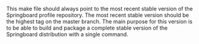 This make file should always point to the most recent stable version of the Springboard profile repository. The most recent stable version should be the highest tag on the master branch. The main purpose for this version is to be able to build and package a complete stable version of the Springboard distribution with a single command.
